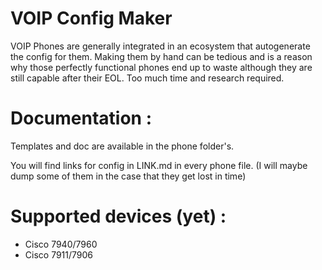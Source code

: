 # VOIP Config Maker
VOIP Phones are generally integrated in an ecosystem that autogenerate the config for them.
Making them by hand can be tedious and is a reason why those perfectly functional phones end up to waste although they are still capable after their EOL. Too much time and research required.

# Documentation :
Templates and doc are available in the phone folder's.

You will find links for config in LINK.md in every phone file. (I will maybe dump some of them in the case that they get lost in time)

# Supported devices (yet) :
* Cisco 7940/7960
* Cisco 7911/7906